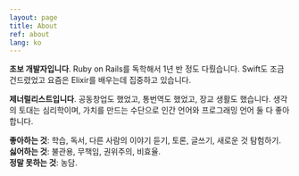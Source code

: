 ```yaml
---
layout: page
title: About
ref: about
lang: ko
---
```

**초보 개발자입니다**. Ruby on Rails를 독학해서 1년 반 정도 다뤘습니다. Swift도 조금 건드렸었고 요즘은 Elixir를 배우는데 집중하고 있습니다.

**제너럴리스트입니다**. 공동창업도 했었고, 통번역도 했었고, 장교 생활도 했습니다. 생각의 토대는 심리학이며, 가치를 만드는 수단으로 인간 언어와 프로그래밍 언어 둘 다 좋아합니다.

**좋아하는 것**: 학습, 독서, 다른 사람의 이야기 듣기, 토론, 글쓰기, 새로운 것 탐험하기.  
**싫어하는 것**: 불관용, 무책임, 권위주의, 비효율.  
**정말 못하는 것**: 농담.